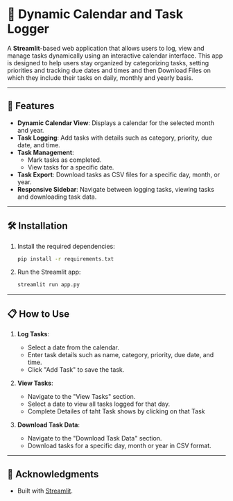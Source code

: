 # 📅 Dynamic Calendar and Task Logger

A **Streamlit**-based web application that allows users to log, view and manage tasks dynamically using an interactive calendar interface. This app is designed to help users stay organized by categorizing tasks, setting priorities and tracking due dates and times and then Download Files on which they include their tasks on daily, monthly and yearly basis.

---

## 🚀 Features

- **Dynamic Calendar View**: Displays a calendar for the selected month and year.
- **Task Logging**: Add tasks with details such as category, priority, due date, and time.
- **Task Management**:
  - Mark tasks as completed.
  - View tasks for a specific date.
- **Task Export**: Download tasks as CSV files for a specific day, month, or year.
- **Responsive Sidebar**: Navigate between logging tasks, viewing tasks and downloading task data.

---

## 🛠️ Installation
1. Install the required dependencies:
   ```bash
   pip install -r requirements.txt
   ```

2. Run the Streamlit app:
   ```bash
   streamlit run app.py
   ```
---

## 📋 How to Use

1. **Log Tasks**:
   - Select a date from the calendar.
   - Enter task details such as name, category, priority, due date, and time.
   - Click "Add Task" to save the task.

2. **View Tasks**:
   - Navigate to the "View Tasks" section.
   - Select a date to view all tasks logged for that day.
   - Complete Detailes of taht Task shows by clicking on that Task

3. **Download Task Data**:
   - Navigate to the "Download Task Data" section.
   - Download tasks for a specific day, month or year in CSV format.

---

## 🌟 Acknowledgments

- Built with [Streamlit](https://streamlit.io/).
```